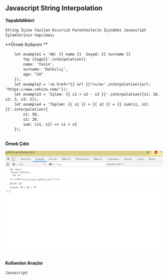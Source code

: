 

## Javascript String Interpolation

**Yapabildikleri**

~~~~
String İçine Yazılan Kıvırcık Parentezlerin İçindeki Javascript İşlemlerinin Yapılması
~~~~

**Örnek Kullanım **
~~~~
    let example1 = 'Ad: {{ name }}  Soyad: {{ surname }}  
        Yaş {{age}}'.interpolation({
        name: 'Yasin',
        surname: 'Dalkılıç',
        age: "24"
    });
    let example2 = '<a href="{{ url }}"></a>'.interpolation({url: 'https://www.cekino.com/'});
    let example3 = 'İşlem: {{ s1 + s2 - s3 }}'.interpolation({s1: 10, s2: 3, s3: 2});
    let example4 = 'Toplam: {{ s1 }} + {{ s2 }} = {{ sum(s1, s2) }}'.interpolation({
        s1: 50,
        s2: 20,
        sum: (s1, s2) => s1 + s2
    });
  
~~~~

**Örnek Çıktı**


<img src="https://raw.githubusercontent.com/YASIINN/javascriptstringprototype/master/ornek.png" width="600">


**Kullanılan Araçlar**
~~~~
Javascript
~~~~

